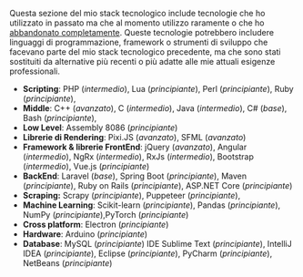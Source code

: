 Questa sezione del mio stack tecnologico include tecnologie che ho utilizzato in passato ma che al momento utilizzo raramente o che ho <u>abbandonato completamente</u>. Queste tecnologie potrebbero includere linguaggi di programmazione, framework o strumenti di sviluppo che facevano parte del mio stack tecnologico precedente, ma che sono stati sostituiti da alternative più recenti o più adatte alle mie attuali esigenze professionali.

- **Scripting**: PHP (*intermedio*), Lua (*principiante*), Perl (*principiante*), Ruby (*principiante*),
- **Middle**: C++ (*avanzato*), C (*intermedio*), Java (*intermedio*), C# (*base*), Bash (*principiante*),
- **Low Level**: Assembly 8086 (*principiante*)
- **Librerie di Rendering**: Pixi.JS (*avanzato*), SFML (*avanzato*)
- **Framework & librerie FrontEnd**: jQuery (*avanzato*), Angular (*intermedio*), NgRx (*intermedio*), RxJs (*intermedio*), Bootstrap (*intermedio*), Vue.js (*principiante*)
- **BackEnd**: Laravel (*base*), Spring Boot (*principiante*), Maven (*principiante*), Ruby on Rails (*principiante*), ASP.NET Core (*principiante*)
- **Scraping:** Scrapy (*principiante*), Puppeteer (*principiante*),
- **Machine Learning**: Scikit-learn (*principiante*), Pandas (*principiante*), NumPy (*principiante*),PyTorch (*principiante*)
- **Cross platform**: Electron (*principiante*)
- **Hardware**: Arduino (*principiante*)
- **Database**: MySQL (*principiante*) IDE Sublime Text (*principiante*), IntelliJ IDEA (*principiante*), Eclipse (*principiante*), PyCharm (*principiante*), NetBeans (*principiante*)